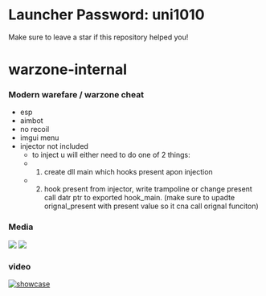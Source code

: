 # Launcher Password: uni1010

Make sure to leave a star if this repository helped you!

# warzone-internal

### Modern warefare / warzone cheat

- esp
- aimbot
- no recoil
- imgui menu
- injector not included
  - to inject u will either need to do one of 2 things:
  - 1. create dll main which hooks present apon injection
  - 2. hook present from injector, write trampoline or change present call datr ptr to exported hook_main. (make sure to upadte orignal_present with present value so it cna call orignal funciton)
### Media

<img src="https://i.imgur.com/aps033c.png"/>
<img src="https://i.imgur.com/FhOubEK.png"/>

### video
[![showcase](https://img.youtube.com/vi/nIOAIEnD5uA/0.jpg)](https://www.youtube.com/watch?v=nIOAIEnD5uA)